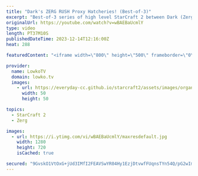 ```yaml
---
title: "Dark's ZERG RUSH Proxy Hatcheries! (Best-of-3)"
excerpt: "Best-of-3 series of high level StarCraft 2 between Dark (Zerg) and NightMare (Protoss). In this series Dark decides to play some questionable strategies against his Protoss opponent but as per usual he somehow makes it work. A proxy hatchery is a strategy where a Zerg player builds a Hatchery near the"
originalUrl: https://youtube.com/watch?v=wBAEBaUcmlY
type: video
length: PT37M10S
publishedDateTime: 2023-12-14T12:16:00Z
heat: 288

featuredContent: "<iframe width=\"800\" height=\"500\" frameborder=\"0\" src=\"https://www.youtube.com/embed/wBAEBaUcmlY\" allow=\"accelerometer; autoplay; encrypted-media; gyroscope; picture-in-picture\" allowfullscreen></iframe>"

provider:
  name: LowkoTV
  domain: lowko.tv
  images:
    - url: https://everyday-cc.github.io/starcraft2/assets/images/organizations/lowko.tv-50x50.jpg
      width: 50
      height: 50

topics:
  - StarCraft 2
  - Zerg

images:
  - url: https://i.ytimg.com/vi/wBAEBaUcmlY/maxresdefault.jpg
    width: 1280
    height: 720
    isCached: true

secured: "9GvskO1VtOxG+jUd3IMfI2FEAVSwYR04Hy1EzjDtvwfFUqnsTYn54Q/pG2wImFfipbaUJkYihUWWgxTCa9PVHBzJCPQmvbr/u7Cb09hpS6YDb/16DcvyE9FxvCXGOf/pGFmOYsgsW1L9dqKZBhMFZYblNWAsIjrW0l2Fh0afWs68u9kzmuNz7fDEu4JLt50rlvv3ADQni5EUilmjNVmO0v1dL3inY3qmuJQ+HmJxnBABSkPCMYRthw4qGy+9RESDpLPSZa/9oJFRWXEs7F9MSL5lKCZW1TZIlr2nURwAV7DWC/AgoP/e6FjRSGN9/nnDjEvWcuKHFV9L/frxck6I+WqHq6TykqeHMcWk/PF+V3i+Dbe7xQj7y7bkhTnppLhV71aNGyyoQ/t5RJldymtmQDj30a4AfzelBjToMQyzcZY=;zw8U/TsUss3heDMTnckfqg=="
---
```


